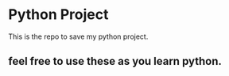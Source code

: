 # Python Project

This is the repo to save my python project. 

## feel free to use these as you learn python. 
